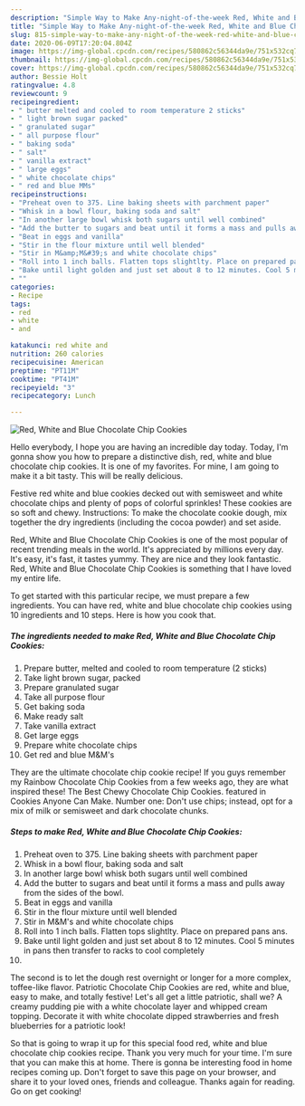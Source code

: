 ```yaml
---
description: "Simple Way to Make Any-night-of-the-week Red, White and Blue Chocolate Chip Cookies"
title: "Simple Way to Make Any-night-of-the-week Red, White and Blue Chocolate Chip Cookies"
slug: 815-simple-way-to-make-any-night-of-the-week-red-white-and-blue-chocolate-chip-cookies
date: 2020-06-09T17:20:04.804Z
image: https://img-global.cpcdn.com/recipes/580862c56344da9e/751x532cq70/red-white-and-blue-chocolate-chip-cookies-recipe-main-photo.jpg
thumbnail: https://img-global.cpcdn.com/recipes/580862c56344da9e/751x532cq70/red-white-and-blue-chocolate-chip-cookies-recipe-main-photo.jpg
cover: https://img-global.cpcdn.com/recipes/580862c56344da9e/751x532cq70/red-white-and-blue-chocolate-chip-cookies-recipe-main-photo.jpg
author: Bessie Holt
ratingvalue: 4.8
reviewcount: 9
recipeingredient:
- " butter melted and cooled to room temperature 2 sticks"
- " light brown sugar packed"
- " granulated sugar"
- " all purpose flour"
- " baking soda"
- " salt"
- " vanilla extract"
- " large eggs"
- " white chocolate chips"
- " red and blue MMs"
recipeinstructions:
- "Preheat oven to 375. Line baking sheets with parchment paper"
- "Whisk in a bowl flour, baking soda and salt"
- "In another large bowl whisk both sugars until well combined"
- "Add the butter to sugars and beat until it forms a mass and pulls away from the sides of the bowl."
- "Beat in eggs and vanilla"
- "Stir in the flour mixture until well blended"
- "Stir in M&amp;M&#39;s and white chocolate chips"
- "Roll into 1 inch balls. Flatten tops slightlty. Place on prepared pans ans."
- "Bake until light golden and just set about 8 to 12 minutes. Cool 5 minutes in pans then transfer to racks to cool completely"
- ""
categories:
- Recipe
tags:
- red
- white
- and

katakunci: red white and 
nutrition: 260 calories
recipecuisine: American
preptime: "PT11M"
cooktime: "PT41M"
recipeyield: "3"
recipecategory: Lunch

---
```



![Red, White and Blue Chocolate Chip Cookies](https://img-global.cpcdn.com/recipes/580862c56344da9e/751x532cq70/red-white-and-blue-chocolate-chip-cookies-recipe-main-photo.jpg)

Hello everybody, I hope you are having an incredible day today. Today, I'm gonna show you how to prepare a distinctive dish, red, white and blue chocolate chip cookies. It is one of my favorites. For mine, I am going to make it a bit tasty. This will be really delicious.

Festive red white and blue cookies decked out with semisweet and white chocolate chips and plenty of pops of colorful sprinkles! These cookies are so soft and chewy. Instructions: To make the chocolate cookie dough, mix together the dry ingredients (including the cocoa powder) and set aside.

Red, White and Blue Chocolate Chip Cookies is one of the most popular of recent trending meals in the world. It's appreciated by millions every day. It's easy, it's fast, it tastes yummy. They are nice and they look fantastic. Red, White and Blue Chocolate Chip Cookies is something that I have loved my entire life.


To get started with this particular recipe, we must prepare a few ingredients. You can have red, white and blue chocolate chip cookies using 10 ingredients and 10 steps. Here is how you cook that.

<!--inarticleads1-->

##### The ingredients needed to make Red, White and Blue Chocolate Chip Cookies:

1. Prepare  butter, melted and cooled to room temperature (2 sticks)
1. Take  light brown sugar, packed
1. Prepare  granulated sugar
1. Take  all purpose flour
1. Get  baking soda
1. Make ready  salt
1. Take  vanilla extract
1. Get  large eggs
1. Prepare  white chocolate chips
1. Get  red and blue M&amp;M&#39;s


They are the ultimate chocolate chip cookie recipe! If you guys remember my Rainbow Chocolate Chip Cookies from a few weeks ago, they are what inspired these! The Best Chewy Chocolate Chip Cookies. featured in Cookies Anyone Can Make. Number one: Don&#39;t use chips; instead, opt for a mix of milk or semisweet and dark chocolate chunks. 

<!--inarticleads2-->

##### Steps to make Red, White and Blue Chocolate Chip Cookies:

1. Preheat oven to 375. Line baking sheets with parchment paper
1. Whisk in a bowl flour, baking soda and salt
1. In another large bowl whisk both sugars until well combined
1. Add the butter to sugars and beat until it forms a mass and pulls away from the sides of the bowl.
1. Beat in eggs and vanilla
1. Stir in the flour mixture until well blended
1. Stir in M&amp;M&#39;s and white chocolate chips
1. Roll into 1 inch balls. Flatten tops slightlty. Place on prepared pans ans.
1. Bake until light golden and just set about 8 to 12 minutes. Cool 5 minutes in pans then transfer to racks to cool completely
1. 


The second is to let the dough rest overnight or longer for a more complex, toffee-like flavor. Patriotic Chocolate Chip Cookies are red, white and blue, easy to make, and totally festive! Let&#39;s all get a little patriotic, shall we? A creamy pudding pie with a white chocolate layer and whipped cream topping. Decorate it with white chocolate dipped strawberries and fresh blueberries for a patriotic look! 

So that is going to wrap it up for this special food red, white and blue chocolate chip cookies recipe. Thank you very much for your time. I'm sure that you can make this at home. There is gonna be interesting food in home recipes coming up. Don't forget to save this page on your browser, and share it to your loved ones, friends and colleague. Thanks again for reading. Go on get cooking!
